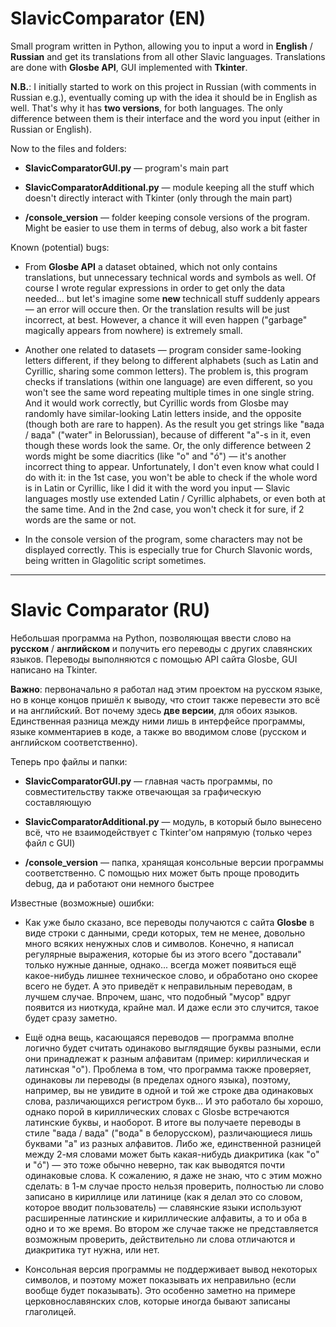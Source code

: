 # SlavicComparator (EN)
Small program written in Python, allowing you to input a word in **English** / **Russian** and get its translations from all other Slavic languages. Translations are done with **Glosbe API**, GUI implemented with **Tkinter**.

**N.B.**: I initially started to work on this project in Russian (with comments in Russian e.g.), eventually coming up with the idea it should be in English as well. That's why it has **two versions**, for both languages. The only difference between them is their interface and the word you input (either in Russian or English).

Now to the files and folders:

* **SlavicComparatorGUI.py** — program's main part

* **SlavicComparatorAdditional.py** — module keeping all the stuff which doesn't directly interact with Tkinter (only through the main part)

* **/console_version** — folder keeping console versions of the program. Might be easier to use them in terms of debug, also work a bit faster

Known (potential) bugs:

* From **Glosbe API** a dataset obtained, which not only contains translations, but unnecessary technical words and symbols as well. Of course I wrote regular expressions in order to get only the data needed... but let's imagine some **new** technicall stuff suddenly appears — an error will occure then. Or the translation results will be just incorrect, at best. However, a chance it will even happen ("garbage" magically appears from nowhere) is extremely small.

* Another one related to datasets — program consider same-looking letters different, if they belong to different alphabets (such as Latin and Cyrillic, sharing some common letters). The problem is, this program checks if translations (within one language) are even different, so you won't see the same word repeating multiple times in one single string. And it would work correctly, but Cyrillic words from Glosbe may randomly have similar-looking Latin letters inside, and the opposite (though both are rare to happen). As the result you get strings like "вада / вaда" ("water" in Belorussian), because of different "a"-s in it, even though these words look the same. Or, the only difference between 2 words might be some diacritics (like "o" and "ó") — it's another incorrect thing to appear. Unfortunately, I don't even know what could I do with it: in the 1st case, you won't be able to check if the whole word is in Latin or Cyrillic, like I did it with the word you input — Slavic languages mostly use extended Latin / Cyrillic alphabets, or even both at the same time. And in the 2nd case, you won't check it for sure, if 2 words are the same or not.

* In the console version of the program, some characters may not be displayed correctly. This is especially true for Church Slavonic words, being written in Glagolitic script sometimes.

___

# Slavic Comparator (RU)

Небольшая программа на Python, позволяющая ввести слово на **русском** / **английском** и получить его переводы с других славянских языков. Переводы выполняются с помощью API сайта Glosbe, GUI написано на Tkinter.

**Важно**: первоначально я работал над этим проектом на русском языке, но в конце концов пришёл к выводу, что стоит также перевести это всё и на английский. Вот почему здесь **две версии**, для обоих языков. Единственная разница между ними лишь в интерфейсе программы, языке комментариев в коде, а также во вводимом слове (русском и английском соответственно).

Теперь про файлы и папки:

* **SlavicComparatorGUI.py** — главная часть программы, по совместительству также отвечающая за графическую составляющую

* **SlavicComparatorAdditional.py** — модуль, в который было вынесено всё, что не взаимодействует с Tkinter'ом напрямую (только через файл с GUI)

* **/console_version** — папка, хранящая консольные версии программы соответственно. С помощью них может быть проще проводить debug, да и работают они немного быстрее

Известные (возможные) ошибки:

* Как уже было сказано, все переводы получаются с сайта **Glosbe** в виде строки с данными, среди которых, тем не менее, довольно много всяких ненужных слов и символов. Конечно, я написал регулярные выражения, которые бы из этого всего "доставали" только нужные данные, однако... всегда может появиться ещё какое-нибудь лишнее техническое слово, и обработано оно скорее всего не будет. А это приведёт к неправильным переводам, в лучшем случае. Впрочем, шанс, что подобный "мусор" вдруг появится из ниоткуда, крайне мал. И даже если это случится, такое будет сразу заметно.

* Ещё одна вещь, касающаяся переводов — программа вполне логично будет считать одинаково выглядящие буквы разными, если они принадлежат к разным алфавитам (пример: кириллическая и латинская "о"). Проблема в том, что программа также проверяет, одинаковы ли переводы (в пределах одного языка), поэтому, например, вы не увидите в одной и той же строке два одинаковых слова, различающихся регистром букв... И это работало бы хорошо, однако порой в кириллических словах с Glosbe встречаются латинские буквы, и наоборот. В итоге вы получаете переводы в стиле "вада / вaда" ("вода" в белорусском), различающиеся лишь буквами "а" из разных алфавитов. Либо же, единственной разницей между 2-мя словами может быть какая-нибудь диакритика (как "o" и "ó") — это тоже обычно неверно, так как выводятся почти одинаковые слова. К сожалению, я даже не знаю, что с этим можно сделать: в 1-м случае просто нельзя проверить, полностью ли слово записано в кириллице или латинице (как я делал это со словом, которое вводит пользователь) — славянские языки используют расширенные латинские и кириллические алфавиты, а то и оба в одно и то же время. Во втором же случае также не представляется возможным проверить, действительно ли слова отличаются и диакритика тут нужна, или нет.

* Консольная версия программы не поддерживает вывод некоторых символов, и поэтому может показывать их неправильно (если вообще будет показывать). Это особенно заметно на примере церковнославянских слов, которые иногда бывают записаны глаголицей.
